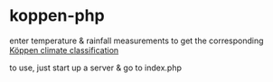 # koppen-php

enter temperature & rainfall measurements to get the corresponding [Köppen climate classification](https://en.wikipedia.org/wiki/K%C3%B6ppen_climate_classification)

to use, just start up a server & go to index.php
